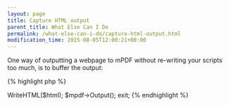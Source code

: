 ```yaml
---
layout: page
title: Capture HTML output
parent_title: What Else Can I Do
permalink: /what-else-can-i-do/capture-html-output.html
modification_time: 2015-08-05T12:00:21+00:00
---
```


One way of outputting a webpage to mPDF without re-writing your scripts too much, is to buffer the output:

{% highlight php %}
<?php

// Require composer autoload
require_once __DIR__ . '/vendor/autoload.php';

$mpdf = new \Mpdf\Mpdf();

// Buffer the following html with PHP so we can store it to a variable later

ob_start();

// This is where your script would normally output the HTML using echo or print

// Now collect the output buffer into a variable

$html = ob_get_contents();

ob_end_clean();

// send the captured HTML from the output buffer to the mPDF class for processing

$mpdf->WriteHTML($html);

$mpdf->Output();

exit;
{% endhighlight %}

